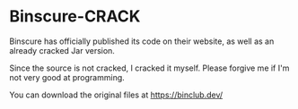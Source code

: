 # Binscure-CRACK
Binscure has officially published its code on their website,
as well as an already cracked Jar version.

Since the source is not cracked, I cracked it myself.
Please forgive me if I'm not very good at programming.

You can download the original files at https://binclub.dev/
